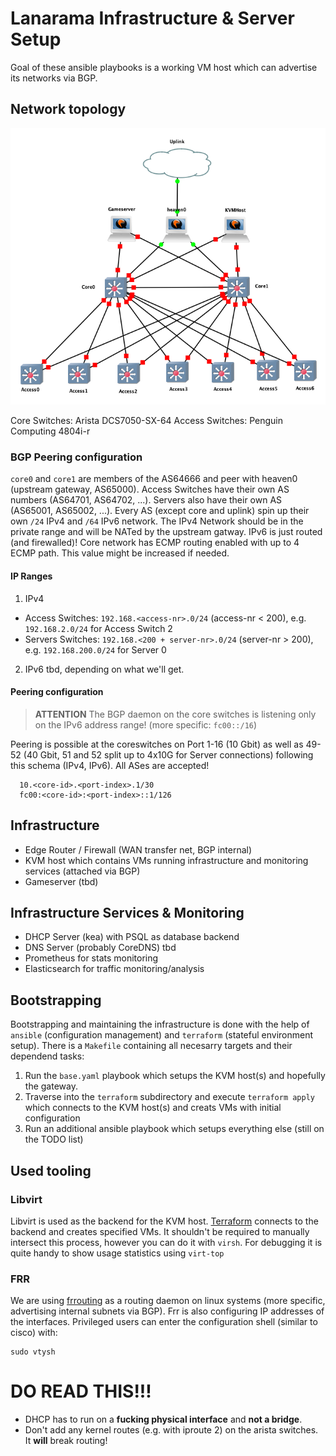 # Lanarama Infrastructure & Server Setup

Goal of these ansible playbooks is a working VM host which can advertise its networks via BGP.

## Network topology
![network topology](.assets/img/topo.png)

Core Switches: Arista DCS7050-SX-64
Access Switches: Penguin Computing 4804i-r

### BGP Peering configuration
`core0` and `core1` are members of the AS64666 and peer with heaven0 (upstream gateway, AS65000). Access Switches have their own AS numbers (AS64701, AS64702, ...). Servers also have their own AS (AS65001, AS65002, ...). Every AS (except core and uplink) spin up their own `/24` IPv4 and `/64` IPv6 network. The IPv4 Network should be in the private range and will be NATed by the upstream gatway. IPv6 is just routed (and firewalled)!
Core network has ECMP routing enabled with up to 4 ECMP path. This value might be increased if needed.

#### IP Ranges
1. IPv4
  - Access Switches: `192.168.<access-nr>.0/24` (access-nr < 200), e.g. `192.168.2.0/24` for Access Switch 2
  - Servers Switches: `192.168.<200 + server-nr>.0/24` (server-nr > 200), e.g. `192.168.200.0/24` for Server 0
2. IPv6 tbd, depending on what we'll get.

#### Peering configuration
> **ATTENTION** The BGP daemon on the core switches is listening only on the IPv6 address range! (more specific: `fc00::/16`)

Peering is possible at the coreswitches on Port 1-16 (10 Gbit) as well as 49-52 (40 Gbit, 51 and 52 split up to 4x10G for Server connections) following this schema (IPv4, IPv6). All ASes are accepted!
```
  10.<core-id>.<port-index>.1/30
  fc00:<core-id>:<port-index>::1/126
```

## Infrastructure
- Edge Router / Firewall (WAN transfer net, BGP internal)
- KVM host which contains VMs running infrastructure and monitoring services (attached via BGP)
- Gameserver (tbd)

## Infrastructure Services & Monitoring
- DHCP Server (kea) with PSQL as database backend
- DNS Server (probably CoreDNS) tbd
- Prometheus for stats monitoring
- Elasticsearch for traffic monitoring/analysis

## Bootstrapping
Bootstrapping and maintaining the infrastructure is done with the help of `ansible` (configuration management) and `terraform` (stateful environment setup).
There is a `Makefile` containing all necesarry targets and their dependend tasks:

1. Run the `base.yaml` playbook which setups the KVM host(s) and hopefully the gateway.
2. Traverse into the `terraform` subdirectory and execute `terraform apply` which connects to the KVM host(s) and creats VMs with initial configuration
3. Run an additional ansible playbook which setups everything else (still on the TODO list)


## Used tooling

### Libvirt
Libvirt is used as the backend for the KVM host. [Terraform](https://www.terraform.io) connects to the backend and creates specified VMs. It shouldn't be required to manually intersect this process, however you can do it with `virsh`. For debugging it is quite handy to show usage statistics using `virt-top`

### FRR
We are using [frrouting](https://frrouting.org) as a routing daemon on linux systems (more specific, advertising internal subnets via BGP). Frr is also configuring IP addresses of the interfaces.
Privileged users can enter the configuration shell (similar to cisco) with:
```
sudo vtysh
```

# DO READ THIS!!!
- DHCP has to run on a **fucking physical interface** and **not a bridge**.
- Don't add any kernel routes (e.g. with iproute 2) on the arista switches. It **will** break routing!
